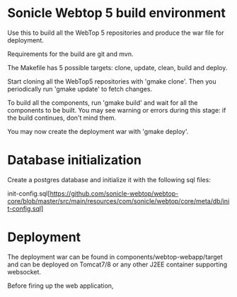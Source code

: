 # Sonicle Webtop 5 build environment
Use this to build all the WebTop 5 repositories and produce the war file for deployment.

Requirements for the build are git and mvn.

The Makefile has 5 possible targets: clone, update, clean, build and deploy.

Start cloning all the WebTop5 repositories with 'gmake clone'.
Then you periodically run 'gmake update' to fetch changes.

To build all the components, run 'gmake build' and wait for all the components to be built.
You may see warning or errors during this stage: if the build continues, don't mind them.

You may now create the deployment war with 'gmake deploy'.

# Database initialization

Create a postgres database and initialize it with the following sql files:

init-config.sql[https://github.com/sonicle-webtop/webtop-core/blob/master/src/main/resources/com/sonicle/webtop/core/meta/db/init-config.sql]

# Deployment

The deployment war can be found in components/webtop-webapp/target and can be deployed on Tomcat7/8
or any other J2EE container supporting websocket.

Before firing up the web application, 


